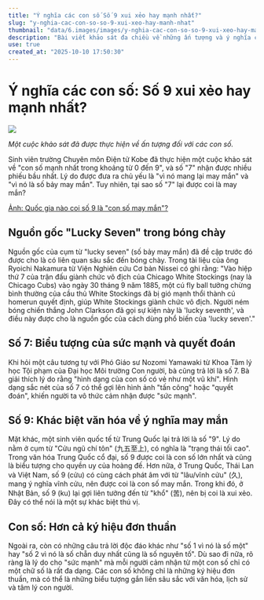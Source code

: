 ```yaml
---
title: "Ý nghĩa các con số Số 9 xui xẻo hay mạnh nhất?"
slug: "y-nghia-cac-con-so-so-9-xui-xeo-hay-manh-nhat"
thumbnail: "data/6.images/images/y-nghia-cac-con-so-so-9-xui-xeo-hay-manh-nhat.webp"
description: "Bài viết khảo sát đa chiều về những ấn tượng và ý nghĩa của các con số như 7 may mắn, 9 trong văn hóa khác nhau, và mối liên hệ với lịch sử, văn hóa, tâm lý."
use: true
created_at: "2025-10-10 17:50:30"
---
```


# Ý nghĩa các con số: Số 9 xui xẻo hay mạnh nhất?

![](/images/20251009-00657464-raditopi-000-1-view.webp)

*Một cuộc khảo sát đã được thực hiện về ấn tượng đối với các con số.*

Sinh viên trường Chuyên môn Điện tử Kobe đã thực hiện một cuộc khảo sát về "con số mạnh nhất trong khoảng từ 0 đến 9", và số "7" nhận được nhiều phiếu bầu nhất. Lý do được đưa ra chủ yếu là "vì nó mang lại may mắn" và "vì nó là số bảy may mắn". Tuy nhiên, tại sao số "7" lại được coi là may mắn?

[Ảnh: Quốc gia nào coi số 9 là "con số may mắn"?](https://jocr.jp/raditopi/2025/10/09/657464/?disp=photo&item=3)

## Nguồn gốc "Lucky Seven" trong bóng chày

Nguồn gốc của cụm từ "lucky seven" (số bảy may mắn) đã đề cập trước đó được cho là có liên quan sâu sắc đến bóng chày. Trong tài liệu của ông Ryoichi Nakamura từ Viện Nghiên cứu Cơ bản Nissei có ghi rằng: "Vào hiệp thứ 7 của trận đấu giành chức vô địch của Chicago White Stockings (nay là Chicago Cubs) vào ngày 30 tháng 9 năm 1885, một cú fly ball tưởng chừng bình thường của cầu thủ White Stockings đã bị gió mạnh thổi thành cú homerun quyết định, giúp White Stockings giành chức vô địch. Người ném bóng chiến thắng John Clarkson đã gọi sự kiện này là 'lucky seventh', và điều này được cho là nguồn gốc của cách dùng phổ biến của 'lucky seven'."

## Số 7: Biểu tượng của sức mạnh và quyết đoán

Khi hỏi một câu tương tự với Phó Giáo sư Nozomi Yamawaki từ Khoa Tâm lý học Tội phạm của Đại học Môi trường Con người, bà cũng trả lời là số 7. Bà giải thích lý do rằng "hình dạng của con số có vẻ như một vũ khí". Hình dạng sắc nét của số 7 có thể gợi lên hình ảnh "tấn công" hoặc "quyết đoán", khiến người ta vô thức cảm nhận được "sức mạnh".

## Số 9: Khác biệt văn hóa về ý nghĩa may mắn

Mặt khác, một sinh viên quốc tế từ Trung Quốc lại trả lời là số "9". Lý do nằm ở cụm từ "Cửu ngũ chí tôn" (九五至上), có nghĩa là "trạng thái tối cao". Trong văn hóa Trung Quốc cổ đại, số 9 được coi là con số lớn nhất và cũng là biểu tượng cho quyền uy của hoàng đế. Hơn nữa, ở Trung Quốc, Thái Lan và Việt Nam, số 9 (cửu) có cùng cách phát âm với từ "lâu/vĩnh cửu" (久), mang ý nghĩa vĩnh cửu, nên được coi là con số may mắn. Trong khi đó, ở Nhật Bản, số 9 (ku) lại gợi liên tưởng đến từ "khổ" (苦), nên bị coi là xui xẻo. Đây có thể nói là một sự khác biệt thú vị.

## Con số: Hơn cả ký hiệu đơn thuần

Ngoài ra, còn có những câu trả lời độc đáo khác như "số 1 vì nó là số một" hay "số 2 vì nó là số chẵn duy nhất cũng là số nguyên tố". Dù sao đi nữa, rõ ràng là lý do cho "sức mạnh" mà mỗi người cảm nhận từ một con số chỉ có một chữ số là rất đa dạng. Các con số không chỉ là những ký hiệu đơn thuần, mà có thể là những biểu tượng gắn liền sâu sắc với văn hóa, lịch sử và tâm lý con người.